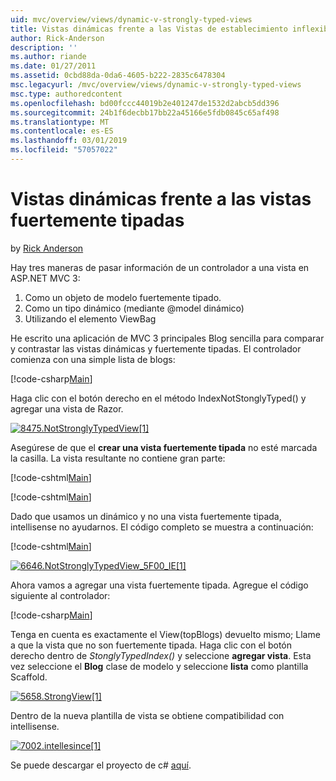 ```yaml
---
uid: mvc/overview/views/dynamic-v-strongly-typed-views
title: Vistas dinámicas frente a las Vistas de establecimiento inflexible de tipos | Microsoft Docs
author: Rick-Anderson
description: ''
ms.author: riande
ms.date: 01/27/2011
ms.assetid: 0cbd88da-0da6-4605-b222-2835c6478304
msc.legacyurl: /mvc/overview/views/dynamic-v-strongly-typed-views
msc.type: authoredcontent
ms.openlocfilehash: bd00fccc44019b2e401247de1532d2abcb5dd396
ms.sourcegitcommit: 24b1f6decbb17bb22a45166e5fdb0845c65af498
ms.translationtype: MT
ms.contentlocale: es-ES
ms.lasthandoff: 03/01/2019
ms.locfileid: "57057022"
---
```

<a name="dynamic-v-strongly-typed-views"></a>Vistas dinámicas frente a las vistas fuertemente tipadas
====================
by [Rick Anderson]((https://twitter.com/RickAndMSFT))

Hay tres maneras de pasar información de un controlador a una vista en ASP.NET MVC 3:

1. Como un objeto de modelo fuertemente tipado.
2. Como un tipo dinámico (mediante @model dinámico)
3. Utilizando el elemento ViewBag

He escrito una aplicación de MVC 3 principales Blog sencilla para comparar y contrastar las vistas dinámicas y fuertemente tipadas. El controlador comienza con una simple lista de blogs:

[!code-csharp[Main](dynamic-v-strongly-typed-views/samples/sample1.cs)]

Haga clic con el botón derecho en el método IndexNotStonglyTyped() y agregar una vista de Razor.

[![8475.NotStronglyTypedView[1]](dynamic-v-strongly-typed-views/_static/image2.png)](dynamic-v-strongly-typed-views/_static/image1.png)

Asegúrese de que el **crear una vista fuertemente tipada** no esté marcada la casilla. La vista resultante no contiene gran parte:

[!code-cshtml[Main](dynamic-v-strongly-typed-views/samples/sample2.cshtml)]

[!code-cshtml[Main](dynamic-v-strongly-typed-views/samples/sample3.cshtml)]

Dado que usamos un dinámico y no una vista fuertemente tipada, intellisense no ayudarnos. El código completo se muestra a continuación:

[!code-cshtml[Main](dynamic-v-strongly-typed-views/samples/sample4.cshtml)]

[![6646.NotStronglyTypedView_5F00_IE[1]](dynamic-v-strongly-typed-views/_static/image4.png)](dynamic-v-strongly-typed-views/_static/image3.png)

Ahora vamos a agregar una vista fuertemente tipada. Agregue el código siguiente al controlador:

[!code-csharp[Main](dynamic-v-strongly-typed-views/samples/sample5.cs)]


Tenga en cuenta es exactamente el View(topBlogs) devuelto mismo; Llame a que la vista que no son fuertemente tipada. Haga clic con el botón derecho dentro de *StonglyTypedIndex()* y seleccione **agregar vista**. Esta vez seleccione el **Blog** clase de modelo y seleccione **lista** como plantilla Scaffold.

[![5658.StrongView[1]](dynamic-v-strongly-typed-views/_static/image6.png)](dynamic-v-strongly-typed-views/_static/image5.png)

Dentro de la nueva plantilla de vista se obtiene compatibilidad con intellisense.

[![7002.intellesince[1]](dynamic-v-strongly-typed-views/_static/image8.png)](dynamic-v-strongly-typed-views/_static/image7.png)

Se puede descargar el proyecto de c# [aquí](https://blogs.msdn.com/cfs-file.ashx/__key/CommunityServer-Blogs-Components-WeblogFiles/00-00-01-11-73-SSMS/1817.Mvc3ViewDemo.zip).
